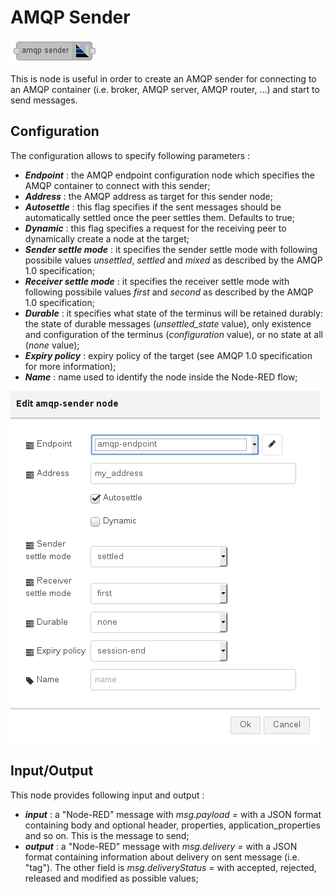 # AMQP Sender

![AMQP sender node toolbox](images/amqp_sender_node_toolbox.png)

This is node is useful in order to create an AMQP sender for connecting to an AMQP container (i.e. broker, AMQP server, AMQP router, ...) and start to send messages.

## Configuration

The configuration allows to specify following parameters :

* **_Endpoint_** : the AMQP endpoint configuration node which specifies the AMQP container to connect with this sender;
* **_Address_** : the AMQP address as target for this sender node;
* **_Autosettle_** : this flag specifies if the sent messages should be automatically settled once the peer settles them. Defaults to true;
* **_Dynamic_** : this flag specifies a request for the receiving peer to dynamically create a node at the target;
* **_Sender settle mode_** : it specifies the sender settle mode with following possibile values _unsettled_, _settled_ and _mixed_ as described by the AMQP 1.0 specification;
* **_Receiver settle mode_** : it specifies the receiver settle mode with following possibile values _first_ and _second_ as described by the AMQP 1.0 specification;
* **_Durable_** : it specifies what state of the terminus will be retained durably: the state of durable messages (_unsettled_state_ value), only existence and configuration of the terminus (_configuration_ value), or no state at all (_none_ value);
* **_Expiry policy_** : expiry policy of the target (see AMQP 1.0 specification for more information);
* **_Name_** : name used to identify the node inside the Node-RED flow;

![AMQP sender node](images/amqp_sender_node.png)

## Input/Output

This node provides following input and output :

* **_input_** : a "Node-RED" message with _msg.payload = <AMQP message>_ with a JSON format containing body and optional header, properties, application_properties and so on. This is the message to send;
* **_output_** : a "Node-RED" message with _msg.delivery = <AMQP delivery>_ with a JSON format containing information about delivery on sent message (i.e. "tag"). The other field is _msg.deliveryStatus = <AMQP delivery status>_ with accepted, rejected, released and modified as possible values;
